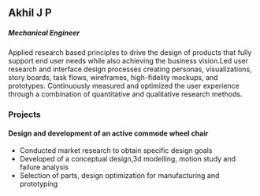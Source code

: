 ## Akhil J P
##### Mechanical Engineer
Applied research based principles to drive the design of products that fully support end user needs while also achieving the business vision.Led user research and interface design processes creating personas, visualizations, story boards, task flows, wireframes, high-fidelity mockups, and prototypes. Continuously measured and optimized the user experience through a combination of quantitative and qualitative research methods.

### Projects
#### Design and development of an active commode wheel chair
- Conducted market research to obtain specific design goals
- Developed of a conceptual design,3d modelling, motion study and failure analysis
- Selection of parts, design optimization for manufacturing and prototyping
